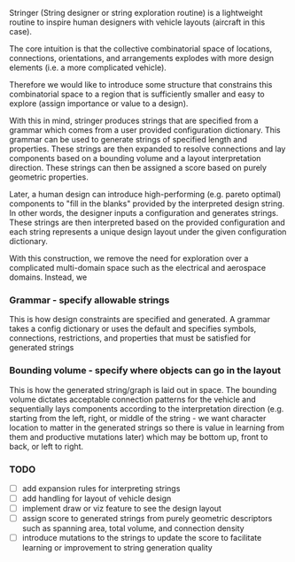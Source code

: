 Stringer (String designer or string exploration routine) is a lightweight routine to inspire human designers with vehicle layouts (aircraft in this case).

The core intuition is that the collective combinatorial space of locations, connections, orientations, and
arrangements explodes with more design elements (i.e. a more complicated vehicle).

Therefore we would like to introduce some structure that constrains this combinatorial space to a region that
is sufficiently smaller and easy to explore (assign importance or value to a design).

With this in mind, stringer produces strings that are specified from a grammar which comes from a
user provided configuration dictionary. This grammar can be used to generate strings of specified length and properties.
These strings are then expanded to resolve connections and lay components based on a bounding volume and a
layout interpretation direction. These strings can then be assigned a score based on purely geometric properties.

Later, a human design can introduce high-performing (e.g. pareto optimal) components to "fill in the blanks" provided by
the interpreted design string. In other words, the designer inputs a configuration and generates strings. These strings are
then interpreted based on the provided configuration and each string represents a unique design layout under the given 
configuration dictionary.

With this construction, we remove the need for exploration over a complicated multi-domain space such as
the electrical and aerospace domains. Instead, we 

### Grammar - specify allowable strings

This is how design constraints are specified and generated. A grammar takes a config
dictionary or uses the default and specifies symbols, connections, restrictions, and properties
that must be satisfied for generated strings

### Bounding volume - specify where objects can go in the layout

This is how the generated string/graph is laid out in space. The bounding volume dictates acceptable 
connection patterns for the vehicle and sequentially lays components according to the interpretation direction (e.g. 
starting from the left, right, or middle of the string - we want character location to matter in the generated
strings so there is value in learning from them and productive mutations later) which may be bottom up,
front to back, or left to right.

### TODO
- [ ] add expansion rules for interpreting strings
- [ ] add handling for layout of vehicle design
- [ ] implement draw or viz feature to see the design layout
- [ ] assign score to generated strings from purely geometric descriptors such as spanning area, total volume, and connection density
- [ ] introduce mutations to the strings to update the score to facilitate learning or improvement to string generation quality